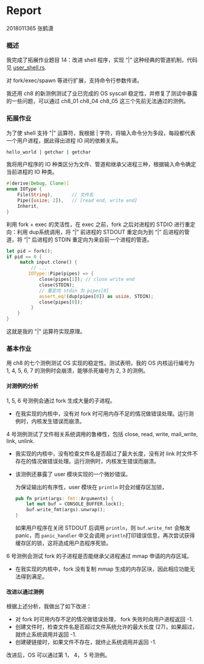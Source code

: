 # Report

2018011365 张鹤潇

### 概述

我完成了拓展作业题目 14：改进 shell 程序，实现 “|” 这种经典的管道机制，代码见 [user_shell.rs](user/src/bin/user_shell.rs).

对 fork/exec/spawn 等进行扩展，支持命令行参数传递。

我还用 ch8 的新测例测试了业已完成的 OS syscall 稳定性，并修复了测试中暴露的一些问题，可以通过 ch8_01 ch8_04 ch8_05 这三个先前无法通过的测例。

### 拓展作业

为了使 shell 支持 "|" 运算符，我根据 | 字符，将输入命令分为多段，每段都代表一个用户进程，据此得出进程 IO 间的依赖关系。

```sh
hello_world | getchar | getchar
```

我将用户程序的 IO 种类区分为文件、管道和继承父进程三种，根据输入命令确定当前进程的 IO 种类。

```rust
#[derive(Debug, Clone)]
enum IOType {
    File(String),		// 文件名
    Pipe([usize; 2]),	// [read end, write end]
    Inherit,
}
```


利用 fork + exec 的灵活性，在 exec 之前，fork 之后对进程的 STDIO 进行重定向：利用 dup系统调用，将 “|” 前进程的 STDOUT 重定向为到 “|” 后进程的管道，将 “|” 后进程的 STDIN 重定向为来自前一个进程的管道。

```rust
let pid = fork();
if pid == 0 {
     match input.clone() {
         // ...
 		IOType::Pipe(pipes) => {
            close(pipes[1]); // close write end
            close(STDIN);
            // 重定向 stdin 为 pipes[0]
            assert_eq!(dup(pipes[0]) as usize, STDIN);
            close(pipes[0]);
         }
    }
}
```

这就是我的 "|" 运算符实现原理。

### 基本作业

用 ch8 的七个测例测试 OS 实现的稳定性。测试表明，我的 OS 内核运行编号为 1, 4, 5, 6, 7 的测例时会崩溃，能够杀死编号为 2, 3 的测例。

#### 对测例的分析

1, 5, 6 号测例会通过 fork 生成大量的子进程。

- 在我实现的内核中，没有对 fork 时可用内存不足的情况做错误处理。运行测例时，内核发生错误而崩溃。

4 号测例测试了文件相关系统调用的鲁棒性，包括 close, read, write, mail_write, link, unlink. 

- 我实现的内核中，没有检查文件名是否超过了最大长度，没有对 link 时文件不存在的情况做错误处理。运行测例时，内核发生错误而崩溃。

- 该测例还暴露了 user 模块实现的一个微妙错误。

  为保证输出的有序性，user 模块在 `println` 时会对缓存区加锁，

  ```rust
  pub fn print(args: fmt::Arguments) {
      let mut buf = CONSOLE_BUFFER.lock();
      buf.write_fmt(args).unwrap();
  }
  ```

  如果用户程序在关闭 STDOUT 后调用 `println`，则 `buf.write_fmt` 会触发 panic，而 `panic_handler` 中又会调用 `println`打印错误信息，再次尝试获得缓存区的锁，这将造成用户态程序死锁。

6 号测例会测试 fork 的子进程是否能继承父进程通过 mmap 申请的内存区域。

- 在我实现的内核中，fork 没有复制 mmap 生成的内存区块，因此相应功能无法得到满足。

#### 改进以通过测例

根据上述分析，我做出了如下改进：

- 对 fork 时可用内存不足的情况做错误处理， fork 失败时向用户进程返回 -1.
- 创建文件时，检查文件名是否超过文件系统允许的最大长度 (27)，如果超过，就终止系统调用并返回 -1.
- 创建硬链接时，如果文件不存在，就终止系统调用并返回 -1.

改进后，OS 可以通过第 1， 4， 5 号测例。
